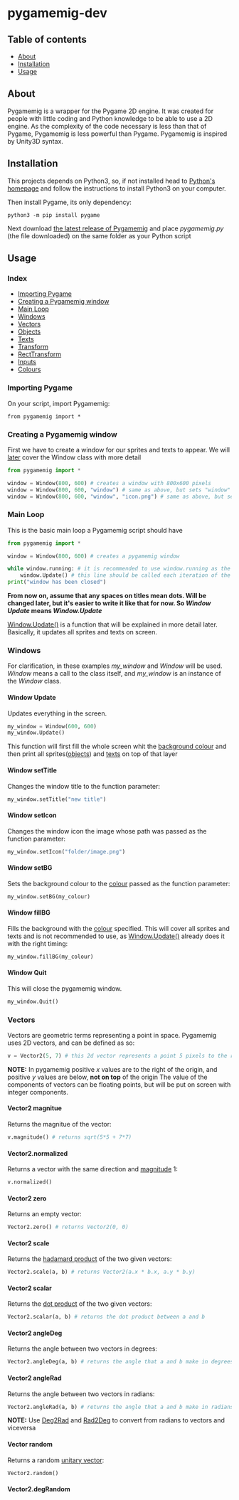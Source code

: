 # pygamemig-dev
## Table of contents
* [About](#about)
* [Installation](#installation)
* [Usage](#about)

## About
Pygamemig is a wrapper for the Pygame 2D engine. It was created for people with little coding and Python knowledge to be able to use a 2D engine. As the complexity of the code necessary is less than that of Pygame, Pygamemig is less powerful than Pygame. Pygamemig is inspired by Unity3D syntax.

## Installation
This projects depends on Python3, so, if not installed head to [Python's homepage](https://python.org) and follow the instructions to install Python3 on your computer.

Then install Pygame, its only dependency:

```python3 -m pip install pygame```

Next download [the latest release of Pygamemig](https://github.com/migouche/pygamemig-dev/releases/latest) and place *pygamemig.py* (the file downloaded) on the same folder as your Python script

## Usage
### Index
* [Importing Pygame](#importing-pygame)
* [Creating a Pygamemig window](#creating-a-pygamemig-window)
* [Main Loop](#main-loop)
* [Windows](#windows)
* [Vectors](#vectors)
* [Objects](#objects)
* [Texts](#texts)
* [Transform](#transform)
* [RectTransform](#recttransform)
* [Inputs](#inputs)
* [Colours](#colours)
### Importing Pygame
On your script, import Pygamemig:

```from pygamemig import *```

### Creating a Pygamemig window
First we have to create a window for our sprites and texts to appear. We will [later](#windows) cover the Window class with more detail
```python
from pygamemig import *

window = Window(800, 600) # creates a window with 800x600 pixels
window = Window(800, 600, "window") # same as above, but sets "window" to the window name
window = Window(800, 600, "window", "icon.png") # same as above, but sets "icon.png" to the window icon
```
### Main Loop
This is the basic main loop a Pygamemig script should have
```python
from pygamemig import *

window = Window(800, 600) # creates a pygamemig window

while window.running: # it is recommended to use window.running as the main loop condition
    window.Update() # this line should be called each iteration of the main loop
print("window has been closed")
```
**From now on, assume that any spaces on titles mean dots. Will be changed later, but it's easier to write it like that for now. So *Window Update* means *Window.Update***

[Window.Update()](#window-update) is a function that will be explained in more detail later. Basically, it updates all sprites and texts on screen.
### Windows
For clarification, in these examples *my_window* and *Window* will be used. *Window* means a call to the class itself, and *my_window* is an instance of the *Window* class.
#### Window Update
Updates everything in the screen.
```python
my_window = Window(600, 600)
my_window.Update()
```
This function will first fill the whole screen whit the [background colour](#window-setbg) and then print all sprites([objects](#objects)) and [texts](texts) on top of that layer
#### Window setTitle
Changes the window title to the function parameter:

```python
my_window.setTitle("new title")
```

#### Window setIcon
Changes the window icon the image whose path was passed as the function parameter:

```python
my_window.setIcon("folder/image.png")
```

#### Window setBG
Sets the background colour to the [colour](#colours) passed as the function parameter:
```python
my_window.setBG(my_colour)
```

#### Window fillBG
Fills the background with the [colour](#colours) specified. This will cover all sprites and texts and is not recommended to use, as [Window.Update()](#window-update) already does it with the right timing:

```python
my_window.fillBG(my_colour)
```

#### Window Quit
This will close the pygamemig window.

```python
my_window.Quit()
```

### Vectors
Vectors are geometric terms representing a point in space. Pygamemig uses 2D vectors, and can be defined as so:

```python
v = Vector2(5, 7) # this 2d vector represents a point 5 pixels to the right and 7 pixels down from the origin
```

**NOTE:** In pygamemig positive *x* values are to the right of the origin, and positive *y* values are below, **not on top** of the origin
The value of the components of vectors can be floating points, but will be put on screen with integer components.

#### Vector2 magnitue
Returns the magnitue of the vector:

```python
v.magnitude() # returns sqrt(5*5 + 7*7)
```

#### Vector2.normalized
Returns a vector with the same direction and [magnitude](#vector2-magnitue) 1:

```python
v.normalized()
```

#### Vector2 zero
Returns an empty vector:

```python
Vector2.zero() # returns Vector2(0, 0)
```

#### Vector2 scale
Returns the [hadamard product](#https://en.wikipedia.org/wiki/Hadamard_product_(matrices)) of the two given vectors:

```python
Vector2.scale(a, b) # returns Vector2(a.x * b.x, a.y * b.y)
```

#### Vector2 scalar
Returns the [dot product](#https://en.wikipedia.org/wiki/Dot_product) of the two given vectors:

```python
Vector2.scalar(a, b) # returns the dot product between a and b
```

#### Vector2 angleDeg
Returns the angle between two vectors in degrees:

```python
Vector2.angleDeg(a, b) # returns the angle that a and b make in degrees
```

#### Vector2 angleRad
Returns the angle between two vectors in radians:

```python
Vector2.angleRad(a, b) # returns the angle that a and b make in radians
```

**NOTE:** Use [Deg2Rad](#deg2rad) and [Rad2Deg](#rad2deg) to convert from radians to vectors and viceversa

#### Vector random
Returns a random [unitary vector](#vector2normalized):

```python
Vector2.random()
```

#### Vector2.degRandom
